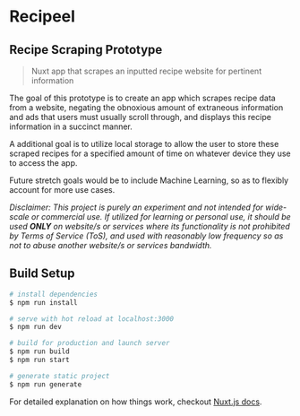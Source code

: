 # Recipeel

## Recipe Scraping Prototype

> Nuxt app that scrapes an inputted recipe website for pertinent information

The goal of this prototype is to create an app which scrapes recipe data from a website, negating the obnoxious amount of extraneous information and ads that users must usually scroll through, and displays this recipe information in a succinct manner.

A additional goal is to utilize local storage to allow the user to store these scraped recipes for a specified amount of time on whatever device they use to access the app.

Future stretch goals would be to include Machine Learning, so as to flexibly account for more use cases.

*Disclaimer: This project is purely an experiment and not intended for wide-scale or commercial use.  If utilized for learning or personal use, it should be used **ONLY** on website/s or services where its functionality is not prohibited by Terms of Service (ToS), and used with reasonably low frequency so as not to abuse another website/s or services bandwidth.*

## Build Setup

``` bash
# install dependencies
$ npm run install

# serve with hot reload at localhost:3000
$ npm run dev

# build for production and launch server
$ npm run build
$ npm run start

# generate static project
$ npm run generate
```

For detailed explanation on how things work, checkout [Nuxt.js docs](https://nuxtjs.org).
